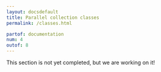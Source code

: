 ```yaml
---
layout: docsdefault
title: Parallel collection classes
permalink: /classes.html

partof: documentation
num: 4
outof: 8
---
```




This section is not yet completed, but we are working on it!
